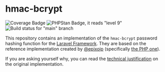 # hmac-bcrypt

![Coverage Badge](https://gist.githubusercontent.com/j3j5/a143261dcd5d0d9456c01f854eccecd0/raw/badge.svg "PHPUnit coverage")
![PHPStan Badge, it reads "level 9"](https://img.shields.io/badge/PHPStan-level%209-brightgreen.svg?style=flat&logo=php "PHPStan Level 9")
![Build status for "main" branch](https://github.com/j3j5/hmac-bcrypt-laravel//actions/workflows/php.yml/badge.svg?branch=main "Build status")

This repository contains an implementation of the `hmac-bcrypt` password hashing function for the [Laravel Framework](https://github.com/laravel/laravel). They are based on the reference implementation created by [@epixoip]( https://github.com/epixoip ) (specifically [the PHP one](https://github.com/epixoip/hmac-bcrypt/blob/main/php/src/)).

If you are asking yourself why, you can read the [technical justification](https://github.com/epixoip/hmac-bcrypt#justification) on the original implementation.
